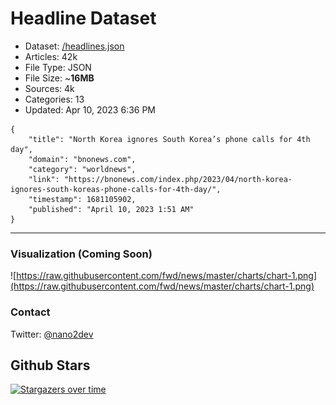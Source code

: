 # Headline Dataset

- Dataset: [/headlines.json](https://raw.githubusercontent.com/fwd/news/master/headlines.json) 
- Articles: 42k
- File Type: JSON
- File Size: ~**16MB**
- Sources: 4k
- Categories: 13
- Updated: Apr 10, 2023 6:36 PM

```
{
    "title": "North Korea ignores South Korea’s phone calls for 4th day",
    "domain": "bnonews.com",
    "category": "worldnews",
    "link": "https://bnonews.com/index.php/2023/04/north-korea-ignores-south-koreas-phone-calls-for-4th-day/",
    "timestamp": 1681105902,
    "published": "April 10, 2023 1:51 AM"
}
```

---

### Visualization (Coming Soon)

![https://raw.githubusercontent.com/fwd/news/master/charts/chart-1.png](https://raw.githubusercontent.com/fwd/news/master/charts/chart-1.png)

### Contact 

Twitter: [@nano2dev](https://twitter.com/nano2dev)

## Github Stars

[![Stargazers over time](https://starchart.cc/fwd/news.svg)](https://starchart.cc/fwd/news)
